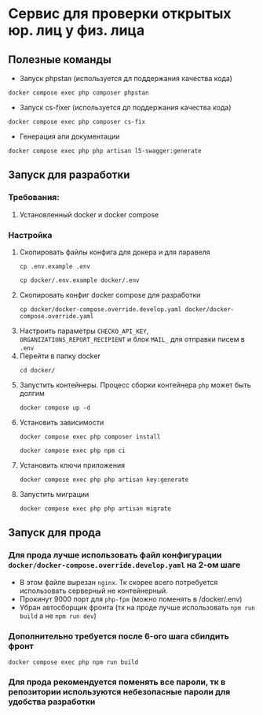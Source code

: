 # Сервис для проверки открытых юр. лиц у физ. лица

## Полезные команды
* Запуск phpstan (используется дл поддержания качества кода)
```
docker compose exec php composer phpstan
```
* Запуск cs-fixer (используется дл поддержания качества кода)
```
docker compose exec php composer cs-fix
```
* Генерация апи документации
```
docker compose exec php php artisan l5-swagger:generate
```

## Запуск для разработки
### Требования:
1. Установленный docker и docker compose
### Настройка
1. Скопировать файлы конфига для докера и для ларавеля
    ```
    cp .env.example .env
    ```
    ```
    cp docker/.env.example docker/.env
    ```
2. Скопировать конфиг docker compose для разработки
    ```
    cp docker/docker-compose.override.develop.yaml docker/docker-compose.override.yaml
    ```
3. Настроить параметры `CHECKO_API_KEY`, `ORGANIZATIONS_REPORT_RECIPIENT` и блок `MAIL_` для отправки писем в `.env`
4. Перейти в папку docker
    ```
    cd docker/
    ```
5. Запустить контейнеры. Процесс сборки контейнера `php` может быть долгим
    ```
    docker compose up -d
    ```
6. Установить зависимости
    ```
    docker compose exec php composer install
    ```
    ```
    docker compose exec php npm ci
    ```
7. Установить ключи приложения
    ```
    docker compose exec php php artisan key:generate
    ```
8. Запустить миграции
    ```
    docker compose exec php php artisan migrate
    ```

## Запуск для прода
### Для прода лучше использовать файл конфигурации `docker/docker-compose.override.develop.yaml` на 2-ом шаге
* В этом файле вырезан `nginx`. Тк скорее всего потребуется использовать серверный не контейнерный. 
* Прокинут 9000 порт для `php-fpm` (можно поменять в /docker/.env)
* Убран автосборщик фронта (тк на проде лучше использовать `npm run build` а не `npm run dev`)

### Дополнительно требуется после 6-ого шага сбилдить фронт
```
docker compose exec php npm run build
```

### Для прода рекомендуется поменять все пароли, тк в репозитории используются небезопасные пароли для удобства разработки
